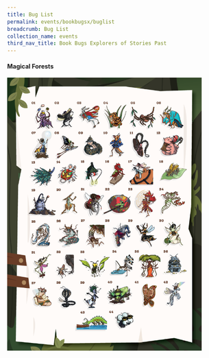```yaml
---
title: Bug List
permalink: events/bookbugsx/buglist
breadcrumb: Bug List
collection_name: events
third_nav_title: Book Bugs Explorers of Stories Past
---
```


#### Magical Forests
<img src="/images/events/bookbugsx/Bug List_lowres.png" alt="List of Magical Forests Bugs" style="width: 90%" align="centre">
